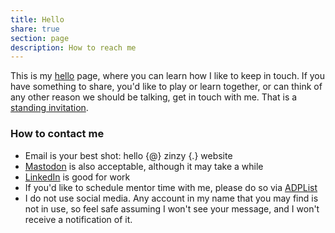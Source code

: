 ```yaml
---
title: Hello
share: true
section: page
description: How to reach me
---
```


This is my [hello](https://alastairjohnston.com/introducing-hello-pages/) page, where you can learn how I like to keep in touch. If you have something to share, you'd like to play or learn together, or can think of any other reason we should be talking, get in touch with me. That is a [standing invitation](https://www.kalzumeus.com/standing-invitation/).

### How to contact me 
- Email is your best shot: hello {@} zinzy {.} website
- [Mastodon](https://tech.lgbt/@zinzy) is also acceptable, although it may take a while
- [LinkedIn](https://nl.linkedin.com/in/zinzy) is good for work
- If you'd like to schedule mentor time with me, please do so via [ADPList](https://adplist.org/mentors/zinzy-nev-geene)
- I do not use social media. Any account in my name that you may find is not in use, so feel safe assuming I won't see your message, and I won't receive a notification of it.